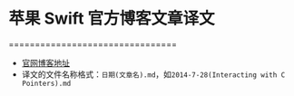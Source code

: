 # 苹果 Swift 官方博客文章译文
================================

-  [官网博客地址](https://developer.apple.com/swift/blog/)
-  译文的文件名称格式：`日期(文章名).md`，如`2014-7-28(Interacting with C Pointers).md`